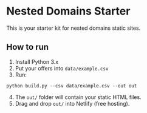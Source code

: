 # Nested Domains Starter

This is your starter kit for nested domains static sites.

## How to run

1. Install Python 3.x
2. Put your offers into `data/example.csv`
3. Run:

```
python build.py --csv data/example.csv --out out
```

4. The `out/` folder will contain your static HTML files.
5. Drag and drop `out/` into Netlify (free hosting).

